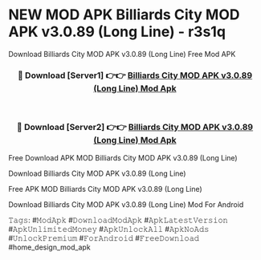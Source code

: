# NEW MOD APK Billiards City MOD APK v3.0.89 (Long Line) - r3s1q
Download Billiards City MOD APK v3.0.89 (Long Line) Free Mod APK

<div align="center">
<h3>🔴 Download [Server1] 👉👉 <a href="https://apk-comot.site?title=Billiards_City_MOD_APK_v3.0.89_(Long_Line)">Billiards City MOD APK v3.0.89 (Long Line) Mod Apk</a></h3><br>

<h3>🔴 Download [Server2] 👉👉 <a href="https://apk-comot.site?title=Billiards_City_MOD_APK_v3.0.89_(Long_Line)">Billiards City MOD APK v3.0.89 (Long Line) Mod Apk</a></h3>
</div>


Free Download APK MOD Billiards City MOD APK v3.0.89 (Long Line)

Download Billiards City MOD APK v3.0.89 (Long Line) 

Free APK MOD Billiards City MOD APK v3.0.89 (Long Line) 

Download Billiards City MOD APK v3.0.89 (Long Line) Mod For Android

𝚃𝚊𝚐𝚜: #𝙼𝚘𝚍𝙰𝚙𝚔 #𝙳𝚘𝚠𝚗𝚕𝚘𝚊𝚍𝙼𝚘𝚍𝙰𝚙𝚔 #𝙰𝚙𝚔𝙻𝚊𝚝𝚎𝚜𝚝𝚅𝚎𝚛𝚜𝚒𝚘𝚗 #𝙰𝚙𝚔𝚄𝚗𝚕𝚒𝚖𝚒𝚝𝚎𝚍𝙼𝚘𝚗𝚎𝚢 #𝙰𝚙𝚔𝚄𝚗𝚕𝚘𝚌𝚔𝙰𝚕𝚕 #𝙰𝚙𝚔𝙽𝚘𝙰𝚍𝚜 #𝚄𝚗𝚕𝚘𝚌𝚔𝙿𝚛𝚎𝚖𝚒𝚞𝚖 #𝙵𝚘𝚛𝙰𝚗𝚍𝚛𝚘𝚒𝚍 #𝙵𝚛𝚎𝚎𝙳𝚘𝚠𝚗𝚕𝚘𝚊𝚍 #home_design_mod_apk